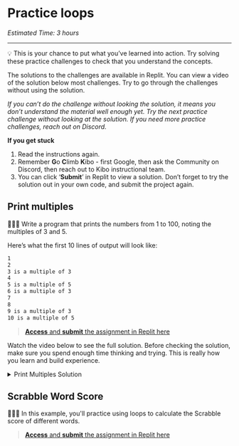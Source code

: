 # Practice loops

_Estimated Time: 3 hours_

---

<aside>

💡 This is your chance to put what you’ve learned into action. Try solving these practice challenges to check that you understand the concepts.

</aside>

The solutions to the challenges are available in Replit. You can view a video of the solution below most challenges. Try to go through the challenges without using the solution.

_If you can’t do the challenge without looking the solution, it means you don’t understand the material well enough yet. Try the next practice challenge without looking at the solution. If you need more practice challenges, reach out on Discord._

**If you get stuck**

1. Read the instructions again.
2. Remember **G**o **C**limb **K**ibo - first Google, then ask the Community on Discord, then reach out to Kibo instructional team.
3. You can click ‘**Submit**’ in Replit to view a solution. Don’t forget to try the solution out in your own code, and submit the project again.

## Print multiples

👩🏿‍💻 Write a program that prints the numbers from 1 to 100, noting the multiples of 3 and 5.

Here’s what the first 10 lines of output will look like:

```txt
1
2
3 is a multiple of 3
4
5 is a multiple of 5
6 is a multiple of 3
7
8
9 is a multiple of 3
10 is a multiple of 5
```

> [**Access** and **submit** the assignment in Replit here](https://replit.com/team/tk10-fpwp/P31-Print-Multiples)

Watch the video below to see the full solution. Before checking the solution, make sure you spend enough time thinking and trying. This is really how you learn and build experience.

<details><summary>Print Multiples Solution</summary>

[https://www.loom.com/embed/ab9c0184aaee4f3a9b05a7e66fef46ff](https://www.loom.com/embed/ab9c0184aaee4f3a9b05a7e66fef46ff)

</details>

## Scrabble Word Score

👩🏿‍💻 In this example, you'll practice using loops to calculate the Scrabble score of different words.

> [**Access** and **submit** the assignment in Replit here](https://replit.com/team/tk10-fpwp/P32-Scrabble-Word-Score)
